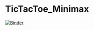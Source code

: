 # TicTacToe_Minimax

[![Binder](https://mybinder.org/badge_logo.svg)](https://mybinder.org/v2/gh/SimonBojesen/TicTacToe_Minimax/HEAD)
